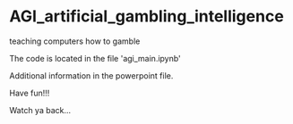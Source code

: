 # AGI_artificial_gambling_intelligence
teaching computers how to gamble


The code is located in the file 'agi_main.ipynb'

Additional information in the powerpoint file.

Have fun!!!

Watch ya back...
